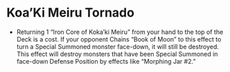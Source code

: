 # Koa’Ki Meiru Tornado

*   Returning 1 “Iron Core of Koka’ki Meiru” from your hand to the top of the Deck is a cost. If your opponent Chains “Book of Moon” to this effect to turn a Special Summoned monster face-down, it will still be destroyed. This effect will destroy monsters that have been Special Summoned in face-down Defense Position by effects like “Morphing Jar #2.”
